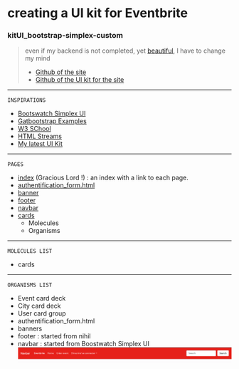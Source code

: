 # creating a UI kit for Eventbrite


### kitUI_bootstrap-simplex-custom
>even if my backend is not completed, yet [beautiful](https://eventbritebytg.herokuapp.com/), I have to change my mind
>* [Github of the site](https://github.com/drguichard/Eventbrite)
>* [Github of the UI kit for the site](https://github.com/drguichard/kitUI_bootstrap-simplex-custom)



---------------------------------------------------------------------------------------------------------------------------------------------------------------------------------------

	INSPIRATIONS
- [Bootswatch Simplex UI](https://bootswatch.com/simplex/ )
- [Gatbootstrap Examples](https://getbootstrap.com/docs/4.0/examples/offcanvas/ )
- [W3 SChool](https://www.w3schools.com/howto/howto_css_cards.asp )
- [HTML Streams](https://htmlstream.com/preview/space-v1.2/html/pages/careers.html)
- [My latest UI Kit](https://github.com/drguichard/kitUI_bootstrap-simplex-custom)


---------------------------------------------------------------------------------------------------------------------------------------------------------------------------------------
	PAGES

* [index](https://github.com/drguichard/kitUI_bootstrap-simplex-custom/blob/master/index.html) (Gracious Lord !) : an index with a link to each page.
* [authentification_form.html](https://github.com/drguichard/kitUI_bootstrap-simplex-custom/blob/master/authentification_form.html) 
* [banner](https://github.com/drguichard/kitUI_bootstrap-simplex-custom/blob/master/banner.html)
* [footer](https://github.com/drguichard/kitUI_bootstrap-simplex-custom/blob/master/footer.html) 
* [navbar](https://github.com/drguichard/kitUI_bootstrap-simplex-custom/blob/master/navbar.html) 
* [cards](https://github.com/drguichard/kitUI_bootstrap-simplex-custom/blob/master/cards.html) 
	* Molecules
	* Organisms


---------------------------------------------------------------------------------------------------------------------------------------------------------------------------------------
	MOLECULES LIST

* cards


---------------------------------------------------------------------------------------------------------------------------------------------------------------------------------------
	ORGANISMS LIST

* Event card deck 
* City card deck
* User card group
* authentification_form.html
* banners
* footer : started from nihil
* navbar : started from Boostwatch Simplex UI
![My navbar](img/navbar8767.png)
